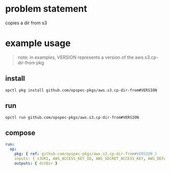 # problem statement
copies a dir from s3

# example usage

> note: in examples, VERSION represents a version of the aws.s3.cp-dir-from pkg

## install

```shell
opctl pkg install github.com/opspec-pkgs/aws.s3.cp-dir-from#VERSION
```

## run

```
opctl run github.com/opspec-pkgs/aws.s3.cp-dir-from#VERSION
```

## compose

```yaml
run:
  op:
    pkg: { ref: github.com/opspec-pkgs/aws.s3.cp-dir-from#VERSION }
    inputs: { s3URI, AWS_ACCESS_KEY_ID, AWS_SECRET_ACCESS_KEY, AWS_DEFAULT_REGION }
    outputs: { dstDir }
```
